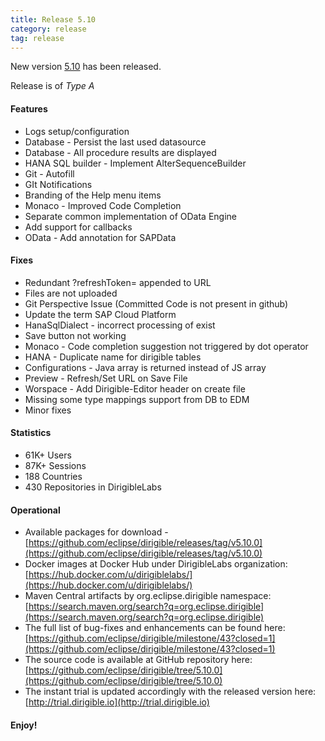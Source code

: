```yaml
---
title: Release 5.10
category: release
tag: release
---
```


New version [5.10](https://github.com/eclipse/dirigible/releases/tag/v5.10.0) has been released.

Release is of *Type A*

#### Features

* Logs setup/configuration
* Database - Persist the last used datasource
* Database - All procedure results are displayed
* HANA SQL builder - Implement AlterSequenceBuilder
* Git - Autofill
* GIt Notifications
* Branding of the Help menu items
* Monaco - Improved Code Completion
* Separate common implementation of OData Engine
* Add support for callbacks
* OData - Add annotation for SAPData


#### Fixes

* Redundant ?refreshToken=<long> appended to URL
* Files are not uploaded
* Git Perspective Issue (Committed Code is not present in github)
* Update the term SAP Cloud Platform
* HanaSqlDialect - incorrect processing of exist
* Save button not working
* Monaco - Code completion suggestion not triggered by dot operator
* HANA - Duplicate name for dirigible tables
* Configurations - Java array is returned instead of JS array
* Preview - Refresh/Set URL on Save File 
* Worspace - Add Dirigible-Editor header on create file
* Missing some type mappings support from DB to EDM
* Minor fixes


#### Statistics

* 61K+ Users
* 87K+ Sessions
* 188 Countries
* 430 Repositories in DirigibleLabs

#### Operational

* Available packages for download - [https://github.com/eclipse/dirigible/releases/tag/v5.10.0](https://github.com/eclipse/dirigible/releases/tag/v5.10.0)
* Docker images at Docker Hub under DirigibleLabs organization:	[https://hub.docker.com/u/dirigiblelabs/](https://hub.docker.com/u/dirigiblelabs/)
* Maven Central artifacts by org.eclipse.dirigible namespace: [https://search.maven.org/search?q=org.eclipse.dirigible](https://search.maven.org/search?q=org.eclipse.dirigible)
* The full list of bug-fixes and enhancements can be found here: [https://github.com/eclipse/dirigible/milestone/43?closed=1](https://github.com/eclipse/dirigible/milestone/43?closed=1)
* The source code is available at GitHub repository here: [https://github.com/eclipse/dirigible/tree/5.10.0](https://github.com/eclipse/dirigible/tree/5.10.0)
* The instant trial is updated accordingly with the released version here: [http://trial.dirigible.io](http://trial.dirigible.io)

#### Enjoy!
